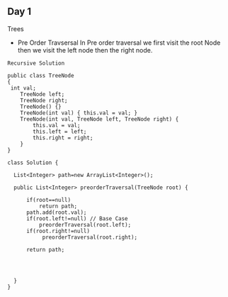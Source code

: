 ## Day 1

Trees

- Pre Order Travsersal In Pre order traversal we first visit the root Node then
  we visit the left node then the right node.

```
Recursive Solution

public class TreeNode
{
 int val;
    TreeNode left;
    TreeNode right;
    TreeNode() {}
    TreeNode(int val) { this.val = val; }
    TreeNode(int val, TreeNode left, TreeNode right) {
        this.val = val;
        this.left = left;
        this.right = right;
    }
}

class Solution {

  List<Integer> path=new ArrayList<Integer>();

  public List<Integer> preorderTraversal(TreeNode root) {

      if(root==null)
          return path;
      path.add(root.val);
      if(root.left!=null) // Base Case
          preorderTraversal(root.left);
      if(root.right!=null)
           preorderTraversal(root.right);

      return path;




  }
}
```
